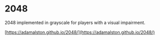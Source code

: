 # 2048

2048 implemented in grayscale for players with a visual impairment. 

[https://adamalston.github.io/2048/](https://adamalston.github.io/2048/)
